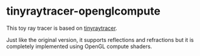 # tinyraytracer-openglcompute

This toy ray tracer is based on [tinyraytracer](https://github.com/ssloy/tinyraytracer).

Just like the original version, it supports reflections and refractions but it is completely implemented using OpenGL compute shaders.